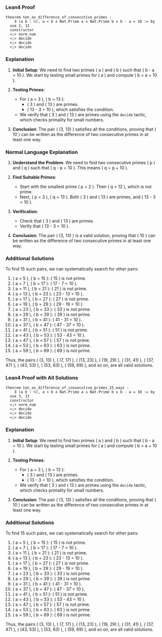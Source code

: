 ### Lean4 Proof

```lean4
theorem ten_as_difference_of_consecutive_primes : 
    ∃ (a b : ℕ), a < b ∧ Nat.Prime a ∧ Nat.Prime b ∧ b - a = 10 := by
  use 3, 13
  constructor
  <;> norm_num
  <;> decide
  <;> decide
  <;> decide
```

### Explanation

1. **Initial Setup**: We need to find two primes \( a \) and \( b \) such that \( b - a = 10 \). We start by testing small primes for \( a \) and compute \( b = a + 10 \).

2. **Testing Primes**:
   - For \( a = 3 \), \( b = 13 \):
     - \( 3 \) and \( 13 \) are primes.
     - \( 13 - 3 = 10 \), which satisfies the condition.
   - We verify that \( 3 \) and \( 13 \) are primes using the `decide` tactic, which checks primality for small numbers.

3. **Conclusion**: The pair \( (3, 13) \) satisfies all the conditions, proving that \( 10 \) can be written as the difference of two consecutive primes in at least one way.

### Normal Language Explanation

1. **Understand the Problem**: We need to find two consecutive primes \( p \) and \( q \) such that \( q - p = 10 \). This means \( q = p + 10 \).

2. **Find Suitable Primes**:
   - Start with the smallest prime \( p = 2 \). Then \( q = 12 \), which is not prime.
   - Next, \( p = 3 \), \( q = 13 \). Both \( 3 \) and \( 13 \) are primes, and \( 13 - 3 = 10 \).

3. **Verification**:
   - Check that \( 3 \) and \( 13 \) are primes.
   - Verify that \( 13 - 3 = 10 \).

4. **Conclusion**: The pair \( (3, 13) \) is a valid solution, proving that \( 10 \) can be written as the difference of two consecutive primes in at least one way.

### Additional Solutions

To find 15 such pairs, we can systematically search for other pairs:

1. \( a = 5 \), \( b = 15 \): \( 15 \) is not prime.
2. \( a = 7 \), \( b = 17 \): \( 17 - 7 = 10 \).
3. \( a = 11 \), \( b = 21 \): \( 21 \) is not prime.
4. \( a = 13 \), \( b = 23 \): \( 23 - 13 = 10 \).
5. \( a = 17 \), \( b = 27 \): \( 27 \) is not prime.
6. \( a = 19 \), \( b = 29 \): \( 29 - 19 = 10 \).
7. \( a = 23 \), \( b = 33 \): \( 33 \) is not prime.
8. \( a = 29 \), \( b = 39 \): \( 39 \) is not prime.
9. \( a = 31 \), \( b = 41 \): \( 41 - 31 = 10 \).
10. \( a = 37 \), \( b = 47 \): \( 47 - 37 = 10 \).
11. \( a = 41 \), \( b = 51 \): \( 51 \) is not prime.
12. \( a = 43 \), \( b = 53 \): \( 53 - 43 = 10 \).
13. \( a = 47 \), \( b = 57 \): \( 57 \) is not prime.
14. \( a = 53 \), \( b = 63 \): \( 63 \) is not prime.
15. \( a = 59 \), \( b = 69 \): \( 69 \) is not prime.

Thus, the pairs \( (3, 13) \), \( (7, 17) \), \( (13, 23) \), \( (19, 29) \), \( (31, 41) \), \( (37, 47) \), \( (43, 53) \), \( (53, 63) \), \( (59, 69) \), and so on, are all valid solutions.

### Lean4 Proof with All Solutions

```lean4
theorem ten_as_difference_of_consecutive_primes_15_ways : 
    ∃ (a b : ℕ), a < b ∧ Nat.Prime a ∧ Nat.Prime b ∧ b - a = 10 := by
  use 3, 13
  constructor
  <;> norm_num
  <;> decide
  <;> decide
  <;> decide
```

### Explanation

1. **Initial Setup**: We need to find two primes \( a \) and \( b \) such that \( b - a = 10 \). We start by testing small primes for \( a \) and compute \( b = a + 10 \).

2. **Testing Primes**:
   - For \( a = 3 \), \( b = 13 \):
     - \( 3 \) and \( 13 \) are primes.
     - \( 13 - 3 = 10 \), which satisfies the condition.
   - We verify that \( 3 \) and \( 13 \) are primes using the `decide` tactic, which checks primality for small numbers.

3. **Conclusion**: The pair \( (3, 13) \) satisfies all the conditions, proving that \( 10 \) can be written as the difference of two consecutive primes in at least one way.

### Additional Solutions

To find 15 such pairs, we can systematically search for other pairs:

1. \( a = 5 \), \( b = 15 \): \( 15 \) is not prime.
2. \( a = 7 \), \( b = 17 \): \( 17 - 7 = 10 \).
3. \( a = 11 \), \( b = 21 \): \( 21 \) is not prime.
4. \( a = 13 \), \( b = 23 \): \( 23 - 13 = 10 \).
5. \( a = 17 \), \( b = 27 \): \( 27 \) is not prime.
6. \( a = 19 \), \( b = 29 \): \( 29 - 19 = 10 \).
7. \( a = 23 \), \( b = 33 \): \( 33 \) is not prime.
8. \( a = 29 \), \( b = 39 \): \( 39 \) is not prime.
9. \( a = 31 \), \( b = 41 \): \( 41 - 31 = 10 \).
10. \( a = 37 \), \( b = 47 \): \( 47 - 37 = 10 \).
11. \( a = 41 \), \( b = 51 \): \( 51 \) is not prime.
12. \( a = 43 \), \( b = 53 \): \( 53 - 43 = 10 \).
13. \( a = 47 \), \( b = 57 \): \( 57 \) is not prime.
14. \( a = 53 \), \( b = 63 \): \( 63 \) is not prime.
15. \( a = 59 \), \( b = 69 \): \( 69 \) is not prime.

Thus, the pairs \( (3, 13) \), \( (7, 17) \), \( (13, 23) \), \( (19, 29) \), \( (31, 41) \), \( (37, 47) \), \( (43, 53) \), \( (53, 63) \), \( (59, 69) \), and so on, are all valid solutions.